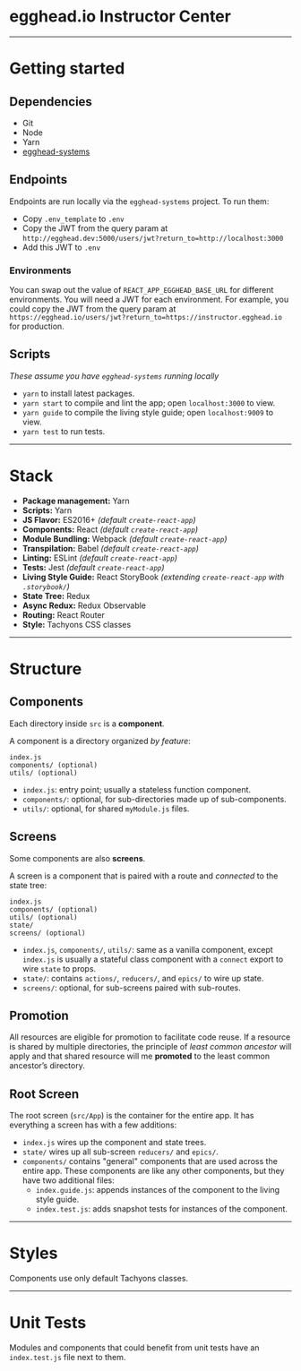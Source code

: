 # egghead.io Instructor Center

---

# Getting started

## Dependencies

- Git
- Node
- Yarn
- [egghead-systems](https://github.com/eggheadio/egghead-systems)

## Endpoints

Endpoints are run locally via the `egghead-systems` project. To run them:

- Copy `.env_template` to `.env`
- Copy the JWT from the query param at `http://egghead.dev:5000/users/jwt?return_to=http://localhost:3000`
- Add this JWT to `.env`

### Environments

You can swap out the value of `REACT_APP_EGGHEAD_BASE_URL` for different environments. You will need a JWT for each environment. For example, you could copy the JWT from the query param at `https://egghead.io/users/jwt?return_to=https://instructor.egghead.io` for production.

## Scripts

_These assume you have `egghead-systems` running locally_

- `yarn` to install latest packages.
- `yarn start` to compile and lint the app; open `localhost:3000` to view.
- `yarn guide` to compile the living style guide; open `localhost:9009` to view.
- `yarn test` to run tests.

---

# Stack

- **Package management:** Yarn
- **Scripts:** Yarn
- **JS Flavor:** ES2016+ _(default `create-react-app`)_
- **Components:** React _(default `create-react-app`)_
- **Module Bundling:** Webpack _(default `create-react-app`)_
- **Transpilation:** Babel _(default `create-react-app`)_
- **Linting:** ESLint _(default `create-react-app`)_
- **Tests:** Jest _(default `create-react-app`)_
- **Living Style Guide:** React StoryBook _(extending `create-react-app` with `.storybook/`)_
- **State Tree:** Redux
- **Async Redux:** Redux Observable
- **Routing:** React Router
- **Style:** Tachyons CSS classes

---

# Structure

## Components

Each directory inside `src` is a **component**.

A component is a directory organized _by feature_:

```
index.js
components/ (optional)
utils/ (optional)
```

- `index.js`: entry point; usually a stateless function component.
- `components/`: optional, for sub-directories made up of sub-components.
- `utils/`: optional, for shared `myModule.js` files.

## Screens

Some components are also **screens**.

A screen is a component that is paired with a route and _connected_ to the state tree:

```
index.js
components/ (optional)
utils/ (optional)
state/
screens/ (optional)
```

- `index.js`, `components/`, `utils/`: same as a vanilla component, except `index.js` is usually a stateful class component with a `connect` export to wire `state` to props.
- `state/`: contains `actions/`, `reducers/`, and `epics/` to wire up state.
- `screens/`: optional, for sub-screens paired with sub-routes.

## Promotion

All resources are eligible for promotion to facilitate code reuse. If a resource is shared by multiple directories, the principle of _least common ancestor_ will apply and that shared resource will me **promoted** to the least common ancestor’s directory.

## Root Screen

The root screen (`src/App`) is the container for the entire app. It has everything a screen has with a few additions:

- `index.js` wires up the component and state trees.
- `state/` wires up all sub-screen `reducers/` and `epics/`.
- `components/` contains "general" components that are used across the entire app. These components are like any other components, but they have two additional files:
  - `index.guide.js`: appends instances of the component to the living style guide.
  - `index.test.js`: adds snapshot tests for instances of the component.

---

# Styles

Components use only default Tachyons classes.

---

# Unit Tests

Modules and components that could benefit from unit tests have an `index.test.js` file next to them.

